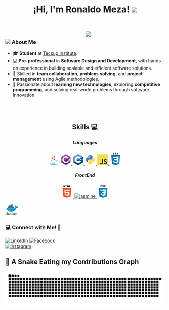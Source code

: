 <!--
**RonaldoKaizen/RonaldoKaizen** is a ✨ _special_ ✨ repository because its `README.md` (this file) appears on your GitHub profile.
Here are some ideas to get you started:
- 🔭 I’m currently working on ...
- 🌱 I’m currently learning ...
- 👯 I’m looking to collaborate on ...
- 🤔 I’m looking for help with ...
- 💬 Ask me about ...
- 📫 How to reach me: ...
- 😄 Pronouns: ...
- ⚡ Fun fact: ...
-->
<h1 align="center"><b> ¡Hi, I'm Ronaldo Meza! </b><img src="https://media.giphy.com/media/hvRJCLFzcasrR4ia7z/giphy.gif" width="45"></h1>
<br><br>
<!--Img-->
<picture align="center"> <img align="right" src="https://github.com/7oSkaaa/7oSkaaa/blob/main/Images/Right_Side.gif?raw=true" align="right" top="200" width="250"></picture>

<!--About Me-->
### <picture><img src = "https://github.com/7oSkaaa/7oSkaaa/blob/main/Images/about_me.gif?raw=true" width = 40px></picture>  <b>About Me</b>

- 🎓 **Student** at [Tecsup Institute](https://www.tecsup.edu.pe/).  
- 💻 **Pre-professional** in **Software Design and Development**, with hands-on experience in building scalable and efficient software solutions.  
- 🤝 Skilled in **team collaboration**, **problem-solving**, and **project management** using Agile methodologies.  
- 🚀 Passionate about **learning new technologies**, exploring **competitive programming**, and solving real-world problems through software innovation. 

<br><br>

<h2 align="center">Skills 💻 </h2> 
<h5 align="center"><b>Languages</b></h5>
<p align="center">
	<a href="https://www.java.com" target="_blank"> <img src="https://raw.githubusercontent.com/devicons/devicon/master/icons/java/java-original.svg" alt="java" width="35" height="35"/></a>
	<a href="https://www.w3schools.com/cs/" target="_blank"> <img src="https://raw.githubusercontent.com/devicons/devicon/master/icons/csharp/csharp-original.svg" alt="csharp" width="35" height="35"/> </a> 
	<a href="https://www.w3schools.com/cpp/" target="_blank"> <img src="https://raw.githubusercontent.com/devicons/devicon/master/icons/cplusplus/cplusplus-original.svg" alt="cplusplus" width="35" height="35"/> </a>
	<a href="https://www.python.org" target="_blank"> <img src="https://raw.githubusercontent.com/devicons/devicon/master/icons/python/python-original.svg" alt="python" width="35" height="35"/> </a>
	<a href="https://developer.mozilla.org/en-US/docs/Web/JavaScript" target="_blank"> <img src="https://raw.githubusercontent.com/devicons/devicon/master/icons/javascript/javascript-original.svg" alt="javascript" width="35" height="35"/> </a> 
	<a href="https://www.w3schools.com/css/" target="_blank"> <img src="https://raw.githubusercontent.com/devicons/devicon/master/icons/css3/css3-original-wordmark.svg" alt="css3" width="40" height="40"/> </a>
</p>
<h5 align="center"><b>FrontEnd</b></h5>
<p align="center">
	  <a href="https://www.w3.org/html/" target="_blank"> <img src="https://raw.githubusercontent.com/devicons/devicon/master/icons/html5/html5-original-wordmark.svg" alt="html5" width="40" height="40"/> </a> 
	<a href="https://jasmine.github.io/" target="_blank"> <img src="https://www.vectorlogo.zone/logos/jasmine/jasmine-icon.svg" alt="jasmine" width="40" height="40"/> 
	<a href="https://www.w3schools.com/css/" target="_blank"> <img src="https://raw.githubusercontent.com/devicons/devicon/master/icons/css3/css3-original-wordmark.svg" alt="css3" width="40" height="40"/> </a>
</p>



<a href="https://www.docker.com/" target="_blank"> <img src="https://raw.githubusercontent.com/devicons/devicon/master/icons/docker/docker-original-wordmark.svg" alt="docker" width="40" height="40"/> </a> 


###  💻 Connect with Me! 🤝

<a href="https://www.linkedin.com/in/ronaldo-meza-pastrana/" target="_blank"><img src="https://img.shields.io/static/v1?style=for-the-badge&message=LinkedIn&color=0A66C2&logo=LinkedIn&logoColor=FFFFFF&label=" alt="LinkedIn" /></a>
[![Facebook](https://img.shields.io/badge/Facebook-%231877F2.svg?style=for-the-badge&logo=Facebook&logoColor=white)](https://www.facebook.com/tu_usuario)  
[![Instagram](https://img.shields.io/badge/Instagram-%23E4405F.svg?style=for-the-badge&logo=Instagram&logoColor=white)](https://www.instagram.com/tu_usuario/)  

## 🐍 A Snake Eating my Contributions Graph
	
<p align = "center">
	<img src = "https://github.com/7oSkaaa/7oSkaaa/blob/output/github-contribution-grid-snake.svg?" alt = "Snake Game"/>
</p>
<!--
[![GitHub followers](https://img.shields.io/github/followers/tu_usuario?label=Followers&style=social)](https://github.com/tu_usuario)
[![GitHub stars](https://img.shields.io/github/stars/tu_usuario?label=Stars&style=social)](https://github.com/tu_usuario)
[![Portfolio](https://img.shields.io/badge/Portfolio-Visit%20Now-blue)](https://tu_portfolio.com)
[![Codeforces Profile](https://img.shields.io/badge/Codeforces-Profile-blue)](https://codeforces.com/profile/tu_usuario)
[![Atcoder Profile](https://img.shields.io/badge/Atcoder-Profile-blue)](https://atcoder.jp/users/tu_usuario)
-->

